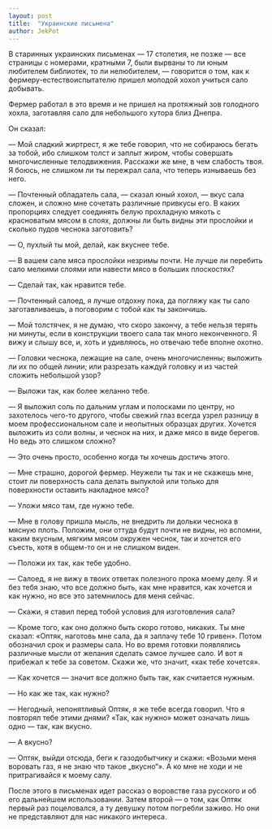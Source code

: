 ```yaml
---
layout: post
title:  "Украинские письмена"
author: JekPot
---
```


В старинных украинских письменах — 17 столетия, не позже — все страницы с номерами, кратными 7, были вырваны то ли юным любителем библиотек, то ли нелюбителем, — говорится о том, как к фермеру-естествоиспытателю пришел молодой хохол учиться сало добывать.

Фермер работал в это время и не пришел на протяжный зов голодного хохла, заготавляя сало для небольшого хутора близ Днепра.

Он сказал:

— Мой сладкий жиртрест, я же тебе говорил, что не собираюсь бегать за тобой, ибо слишком толст и заплыт жиром, чтобы совершать многочисленные телодвижения. Расскажи же мне, в чем слабость твоя. Я боюсь, не слишком ли ты пережрал сала, что теперь изнываешь без него.

— Почтенный обладатель сала, — сказал юный хохол, — вкус сала сложен, и сложно мне сочетать различные привкусы его. В каких пропорциях следует соединять белую прохладную мякоть с красноватым мясом в слоях, должны ли быть видны эти прослойки и сколько пудов чеснока заготовить?

— О, пухлый ты мой, делай, как вкуснее тебе.

— В вашем сале мяса прослойки незримы почти. Не лучше ли перебить сало мелкими слоями или навести мясо в больших плоскостях?

— Сделай так, как нравится тебе.

— Почтенный салоед, я лучше отдохну пока, да погляжу как ты сало заготавливаешь, а поговорим с тобой как ты закончишь.

— Мой толстячек, я не думаю, что скоро закончу, а тебе нельзя терять ни минуты, если в конструкции твоего сала так много неконченного. Я вижу и слышу все, и, хоть и удивляюсь, но отвечаю тебе вполне охотно.

— Головки чеснока, лежащие на сале, очень многочисленны; выложить ли их по общей линии; или разрезать каждуй головку и из частей сложить небольшой узор?

— Выложи так, как более желанно тебе.

— Я выложил соль по дальним углам и полосками по центру, но захотелось чего-то другого, чтобы свежий глаз всегда узрел разницу в моем профессиональном сале и неопытных образцах других. Хочется выложить из соли волны, и чеснок на них, и даже мясо в виде берегов. Но ведь это слишком сложно?

— Это очень просто, особенно когда ты хочешь достичь этого.

— Мне страшно, дорогой фермер. Неужели ты так и не скажешь мне, стоит ли поверхность сала делать выпуклой или только для поверхности оставить накладное мясо?

— Уложи мясо там, где нужно тебе.

— Мне в голову пришла мысль, не внедрить ли дольки чеснока в мясную плоть. Положим, они оттуда будут почти не видны, но вспомни, каким вкусным, мягким мясом окружен чеснок, так и хочется его съесть, хотя в общем-то он и не слишком виден.

— Положи их так, как тебе удобно.

— Салоед, я не вижу в твоих ответах полезного прока моему делу. Я и без тебя знаю, что все должно быть, как мне нравится, как хочется и как нужно, но все это затемнилось для меня сейчас.

— Скажи, я ставил перед тобой условия для изготовления сала?

— Кроме того, как оно должно быть скоро готово, никаких. Ты мне сказал: «Оптяк, наготовь мне сала, да я заплачу тебе 10 гривен». Потом обозначил срок и размеры сала. Но во время готовки появлялись различные мысли от желания сделать самое лучшее сало. И вот я прибежал к тебе за советом. Скажи же, что значит, «как тебе хочется».

— Как хочется — значит все должно быть так, как считается нужным.

— Но как же так, как нужно?

— Негодный, непонятливый Оптяк, я же тебе всегда говорил. Что я повторял тебе этими днями? «Так, как нужно» может означать лишь одно — так, как вкусно.

— А вкусно?

— Оптяк, выйди отсюда, беги к газодобытчику и скажи: «Возьми меня воровать газ, я не знаю что такое „вкусно“». А ко мне не ходи и не притрагивайся к моему салу.

После этого в письменах идет рассказ о воровстве газа русского и об его дальнейшем использовании. Затем второй — о том, как Оптяк первый раз поцеловался, а ту девушку потом погребли заживо. Но они не представляют для нас никакого интереса.